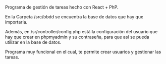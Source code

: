 Programa de gestión de tareas hecho con React + PhP.

En la Carpeta /src/bbdd se encuentra la base de datos que hay que importarla.

Además, en /sr/controller/config.php está la configuración del usuario que hay que crear en phpmyadmin y su contraseña, para que así se pueda utilizar en la base de datos.


Programa muy funcional en el cual, te permite crear usuarios y gestionar las tareas.